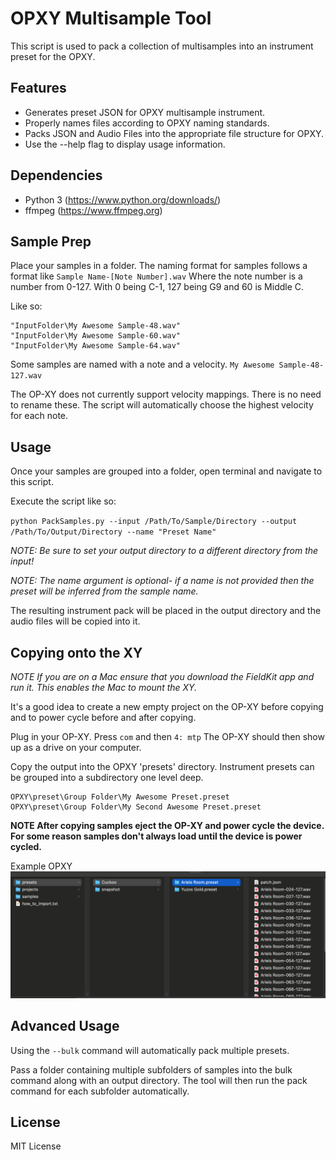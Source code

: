 # OPXY Multisample Tool

This script is used to pack a collection of multisamples into an instrument preset for the OPXY.

## Features

- Generates preset JSON for OPXY multisample instrument.
- Properly names files according to OPXY naming standards.
- Packs JSON and Audio Files into the appropriate file structure for OPXY.
- Use the --help flag to display usage information.

## Dependencies

- Python 3 (https://www.python.org/downloads/)
- ffmpeg (https://www.ffmpeg.org)

## Sample Prep

Place your samples in a folder. The naming format for samples follows a format like `Sample Name-[Note Number].wav`
Where the note number is a number from 0-127. With 0 being C-1, 127 being G9 and 60 is Middle C.

Like so:

```
"InputFolder\My Awesome Sample-48.wav"
"InputFolder\My Awesome Sample-60.wav"
"InputFolder\My Awesome Sample-64.wav"
```

Some samples are named with a note and a velocity. `My Awesome Sample-48-127.wav`

The OP-XY does not currently support velocity mappings.
There is no need to rename these. The script will automatically choose the highest velocity for each note.

## Usage

Once your samples are grouped into a folder, open terminal and navigate to this script. 

Execute the script like so:

`python PackSamples.py --input /Path/To/Sample/Directory --output /Path/To/Output/Directory --name "Preset Name"`

_NOTE: Be sure to set your output directory to a different directory from the input!_

_NOTE: The name argument is optional- if a name is not provided then the preset will be inferred from the sample name._

The resulting instrument pack will be placed in the output directory and the audio files will be copied into it.

## Copying onto the XY

_NOTE If you are on a Mac ensure that you download the FieldKit app and run it. This enables the Mac to mount the XY._

It's a good idea to create a new empty project on the OP-XY before copying and to power cycle before and after copying.

Plug in your OP-XY. Press `com` and then `4: mtp`
The OP-XY should then show up as a drive on your computer.

Copy the output into the OPXY 'presets' directory.
Instrument presets can be grouped into a subdirectory one level deep.

```
OPXY\preset\Group Folder\My Awesome Preset.preset
OPXY\preset\Group Folder\My Second Awesome Preset.preset
```

**NOTE After copying samples eject the OP-XY and power cycle the device. For some reason samples don't always load until the device is power cycled.**

Example OPXY
![Output Example](imgs/output.png)

## Advanced Usage

Using the `--bulk` command will automatically pack multiple presets. 

Pass a folder containing multiple subfolders of samples into the bulk command along with an output directory.
The tool will then run the pack command for each subfolder automatically.

## License

MIT License